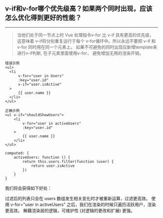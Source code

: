 ## v-if和v-for哪个优先级高？如果两个同时出现，应该怎么优化得到更好的性能？
___
>当他们处于同一节点上时 Vue 处理指令v-for 比 v-if 具有更高的优先级， 这意味着 v-if将分别重复运行于每个 v-for循环中。所以永远不要把 v-if 和 v-for 同时用在同一个元素上。 如果不可避免的同时出现应新增template来进行v-if判断, 在子元素里面使用v-for， 避免增加无用的渲染开销。

```
错误示例
<ul>
  <li
      v-for="user in Users"
      :key="user.id"
      v-if="user.isActive"
  >
      {{ user.name }}
  </li>
</ul>
```

```
正确示例
<ul v-if="shouldShowUsers">
    <li
        v-for="user in activeUsers"
        :key="user.id"
    >
        {{ user.name }}
    </li>
</ul>

computed: {
    activeUsers: function () {
        return this.users.filter(function (user) {
            return user.isActive
        })
    }
}
```

我们将会获得如下好处：

过滤后的列表只会在 users 数组发生相关变化时才被重新运算，过滤更高效。
使用 v-for="user in activeUsers" 之后，我们在渲染的时候只遍历活跃用户，渲染更高效。
解藕渲染层的逻辑，可维护性 (对逻辑的更改和扩展) 更强。